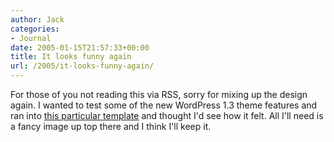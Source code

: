 ```yaml
---
author: Jack
categories:
- Journal
date: 2005-01-15T21:57:33+00:00
title: It looks funny again
url: /2005/it-looks-funny-again/
---
```


For those of you not reading this via RSS, sorry for mixing up the design again. I wanted to test some of the new WordPress 1.3 theme features and ran into [this particular template][1] and thought I'd see how it felt. All I'll need is a fancy image up top there and I think I'll keep it.

 [1]: http://binarybonsai.com/kubrick/